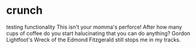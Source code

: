 # crunch
testing functionality
This isn't your momma's perforce!
After how many cups of coffee do you start halucinating that you can do anything?
Gordon Lightfoot's Wreck of the Edmond Fitzgerald still stops me in my tracks.
